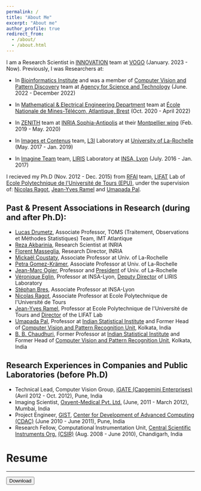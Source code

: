 ```yaml
---
permalink: /
title: "About Me"
excerpt: "About me"
author_profile: true
redirect_from: 
  - /about/
  - /about.html
---
```

I am a Research Scientist in [INNOVATION](https://www.vogo-group.com) team at [VOGO](https://www.vogo-group.com) (January. 2023 - Now). Previously, I was Researchers at:

* In [Bioinformatics Institute](https://www.a-star.edu.sg/bii) and was a member of [Computer Vision and Pattern Discovery](https://www.a-star.edu.sg/bii/research/ciid/cvpd) team at [Agency for Science and Technology](https://www.a-star.edu.sg/)  (June. 2022 - December 2022)

* In [Mathematical & Electrical Engineering Department](https://www.imt-atlantique.fr/fr/l-ecole/departements-d-enseignement-recherche/mathematical-electrical-engineering?arg=7430_1) team at  [École Nationale de Mines-Télécom, Atlantique, Brest](https://www.imt-atlantique.fr/fr) (Oct. 2020 - April 2022)

* In [ZENITH](https://team.inria.fr/zenith/) team at [INRIA Sophia-Antipolis](https://www.inria.fr/fr/centre-inria-sophia-antipolis-mediterranee) at their [Montpellier wing](https://www.google.com/search?q=inria%2C+montpellier&sxsrf=AOaemvJaR5v4G-szLEJaNls757WqX4ihEg%3A1631778772308&source=hp&ei=1PdCYYbDD8WKlwSC1YLwDQ&iflsig=ALs-wAMAAAAAYUMF5AbBauFvZluByi5exxQBjyjpV-bk&oq=inria%2C+montpellier&gs_lcp=Cgdnd3Mtd2l6EAMyBAgjECc6BwgjEOoCECc6BggjECcQEzoECC4QQzoKCAAQsQMQgwEQQzoLCAAQgAQQsQMQgwE6CAgAELEDEIMBOgUIABCABDoICC4QsQMQgwE6BAgAEEM6BwguELEDEEM6CAgAEIAEELEDOgsIABCxAxCDARDJAzoFCAAQkgM6CAguEIAEELEDOhAIABCABBCHAhCxAxCDARAUOgsILhCABBCxAxCDAToHCCMQsAIQJ0oFCDwSATFQohpY2FVgk19oAnAAeACAAbECiAGxI5IBCDAuNC4xNC4xmAEAoAEBsAEK&sclient=gws-wiz&ved=0ahUKEwiG_cnQgYPzAhVFxYUKHYKqAN4Q4dUDCAY&uact=5) (Feb. 2019 - May. 2020)
* In [Images et Contenus](https://l3i.univ-larochelle.fr/Images-et-contenus) team, [L3I](https://l3i.univ-larochelle.fr/) Laboratory at [University of La-Rochelle](https://www.univ-larochelle.fr/) (May. 2017 - Jan. 2019)
* In [Imagine Team](https://liris.cnrs.fr/equipe/imagine) team, [LIRIS](https://liris.cnrs.fr/) Laboratory at [INSA, Lyon](https://www.insa-lyon.fr/) (July. 2016 - Jan. 2017)

I recieved my Ph.D (Nov. 2012 - Dec. 2015) from [RFAI](https://lifat.univ-tours.fr/lifat-english-version/teams/rfai) team, [LIFAT](https://lifat.univ-tours.fr/) Lab of [Ecole Polytechnique de l'Université de Tours (EPU)](https://polytech.univ-tours.fr/), under the supervision of: [Nicolas Ragot](https://www.univ-tours.fr/annuaire/m-nicolas-ragot), [Jean-Yves Ramel](https://www.univ-tours.fr/annuaire/m-jean-yves-ramel) and [Umapada Pal](https://www.isical.ac.in/~umapada/index.php).

Past & Present Associations in Research (during and after Ph.D):
------
  * [Lucas Drumetz](https://www.imt-atlantique.fr/fr/personne/lucas-drumetz), Associate Professor, TOMS (Traitement, Observations et Méthodes Statistiques) Team, IMT Atlantique
  * [Reza Akbarinia](http://www-sop.inria.fr/members/Reza.Akbarinia/), Research Scientist at INRIA
  * [Florent Masseglia](https://www.linkedin.com/in/florent-masseglia-22990224/?originalSubdomain=frl), Research Director, INRIA
  * [Mickaël Coustaty](https://l3i.univ-larochelle.fr/Coustaty-Mickael-MCF), Associate Professor at Univ. of La-Rochelle
  * [Petra Gomez-Krämer](https://pageperso.univ-lr.fr/petra.gomez/), Associate Professor at Univ. of La-Rochelle
  * [Jean-Marc Ogier](https://pageperso.univ-lr.fr/jmogier/Fiche_personnelle.html), Professor and [President](https://www.univ-larochelle.fr/luniversite/organisation/presidence/) of Univ. of La-Rochelle
  * [Véronique Eglin](https://perso.liris.cnrs.fr/veronique.eglin/), Professor at INSA-Lyon, [Deputy Director](https://liris.cnrs.fr/presentation/organigramme-liris) of LIRIS Laboratory 
  * [Stéphan Bres](https://perso.liris.cnrs.fr/stephane.bres/index.html), Associate Professor at INSA-Lyon
  * [Nicolas Ragot](https://www.univ-tours.fr/annuaire/m-nicolas-ragot), Associate Professor at Ecole Polytechnique de l'Université de Tours 
  * [Jean-Yves Ramel](https://www.univ-tours.fr/annuaire/m-jean-yves-ramel), Professor at Ecole Polytechnique de l'Université de Tours and [Director](http://www.rfai.li.univ-tours.fr/PagesPerso/jyramel/gb/default.htm) of the LIFAT Lab 
  * [Umapada Pal](https://www.isical.ac.in/~umapada/index.php), Professor at [Indian Statistical Institute](https://www.isical.ac.in/) and Former Head of [Computer Vision and Pattern Recognition Unit](https://www.isical.ac.in/units/computer-vision-and-pattern-recognition-unit), Kolkata, India
  * [B. B. Chaudhuri](https://www.isical.ac.in/~bbc/), Former Professor at [Indian Statistical Institute](https://www.isical.ac.in/) and Former Head of [Computer Vision and Pattern Recognition Unit](https://www.isical.ac.in/units/computer-vision-and-pattern-recognition-unit), Kolkata, India

Research Experiences in Companies and Public Laboratories (before Ph.D)
------
* Technical Lead, Computer Vision Group, [iGATE (Capgemini Enterprises)](https://www.capgemini.com/news/capgemini-to-acquire-igate/) (Avril 2012 - Oct. 2012), Pune, India
* Imaging Scientist, [Oxyent-Medical Pvt. Ltd.](https://www.linkedin.com/company/oxyent-medical/about/) (June, 2011 - March 2012), Mumbai, India
* Project Engineer, [GIST](https://www.cdac.in/index.aspx?id=gist), [Center for Development of Advanced Computing (CDAC)](https://www.cdac.in/) (June 2010 - June 2011), Pune, India
* Research Fellow, Computational Instrumentation Unit, [Central Scientific Instruments Org.](https://www.csio.res.in/) [(CSIR)](https://www.csir.res.in/) (Aug. 2008 - June 2010), Chandigarh, India

# Resume
------
<button onclick="window.location.href='/files/CV/main.pdf';">Download</button>

